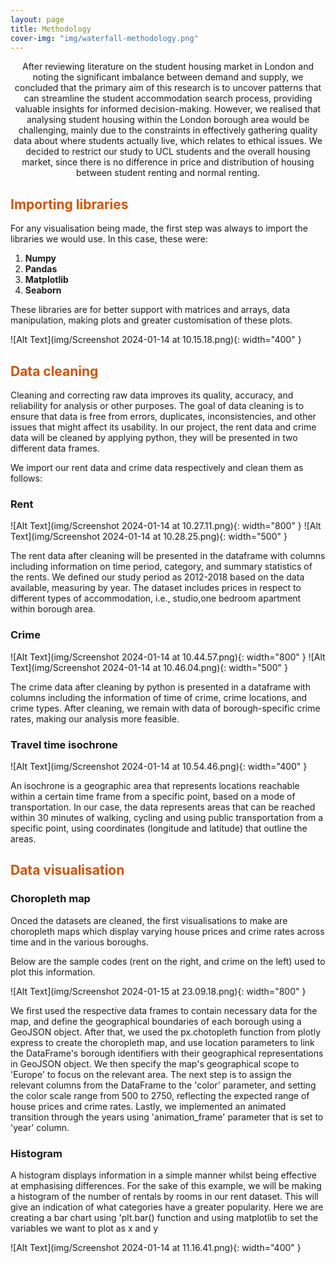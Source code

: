 ```yaml
---
layout: page
title: Methodology
cover-img: "img/waterfall-methodology.png"
---
```

<p align="center">After reviewing literature on the student housing market in London and noting the significant imbalance between demand and supply, we concluded that the primary aim of this research is to uncover patterns that can streamline the student accommodation search process, providing valuable insights for informed decision-making. However, we realised that analysing student housing within the London borough area would be challenging, mainly due to the constraints in effectively gathering quality data about where students actually live, which relates to ethical issues. We decided to restrict our study to UCL students and the overall housing market, since there is no difference in price and distribution of housing between student renting and normal renting.</p>

## <span style="color: #D35400 ;">Importing libraries</span>
For any visualisation being made, the first step was always to import the libraries we would use. In this case, these were:

1. <strong>Numpy</strong>
2. <strong>Pandas</strong>
3. <strong>Matplotlib</strong>
4. <strong>Seaborn</strong>

These libraries are for better support with matrices and arrays, data manipulation, making plots and greater customisation of these plots.

![Alt Text](img/Screenshot 2024-01-14 at 10.15.18.png){: width="400" }

## <span style="color: #D35400 ;">Data cleaning</span>
Cleaning and correcting raw data improves its quality, accuracy, and reliability for analysis or other purposes. The goal of data cleaning is to ensure that data is free from errors, duplicates, inconsistencies, and other issues that might affect its usability. In our project, the rent data and crime data will be cleaned by applying python, they will be presented in two different data frames.

We import our rent data and crime data respectively and clean them as follows:

### Rent

![Alt Text](img/Screenshot 2024-01-14 at 10.27.11.png){: width="800" }
![Alt Text](img/Screenshot 2024-01-14 at 10.28.25.png){: width="500" }

The rent data after cleaning will be presented in the dataframe with columns including information on time period, category, and summary statistics of the rents. We defined our study period as 2012-2018 based on the data available, measuring by year. The dataset includes prices in respect to different types of accommodation, i.e., studio,one bedroom apartment within borough area.

### Crime

![Alt Text](img/Screenshot 2024-01-14 at 10.44.57.png){: width="800" }
![Alt Text](img/Screenshot 2024-01-14 at 10.46.04.png){: width="500" }

The crime data after cleaning by python is presented in a dataframe with columns including the information of time of crime, crime locations, and crime types. After cleaning, we remain with data of borough-specific crime rates, making our analysis more feasible.

### Travel time isochrone

![Alt Text](img/Screenshot 2024-01-14 at 10.54.46.png){: width="400" }

An isochrone is a geographic area that represents locations reachable within a certain time frame from a specific point, based on a mode of transportation. In our case, the data represents areas that can be reached within 30 minutes of walking, cycling and using public transportation from a specific point, using coordinates (longitude and latitude) that outline the areas.

## <span style="color: #D35400 ;">Data visualisation</span>

### Choropleth map
Onced the datasets are cleaned, the first visualisations to make are choropleth maps which display varying house prices and crime rates across time and in the various boroughs.

Below are the sample codes (rent on the right, and crime on the left) used to plot this information.

![Alt Text](img/Screenshot 2024-01-15 at 23.09.18.png){: width="800" }

We first used the respective data frames to contain necessary data for the map, and define the geographical boundaries of each borough using a GeoJSON object. After that, we used the px.chotopleth function from plotly express to create the choropleth map, and use location parameters to link the DataFrame's borough identifiers with their geographical representations in GeoJSON object. We then specify the map's geographical scope to 'Europe' to focus on the relevant area. The next step is to assign the relevant columns from the DataFrame to the 'color' parameter, and setting the color scale range from 500 to 2750, reflecting the expected range of house prices and crime rates. Lastly, we implemented an animated transition through the years using 'animation_frame' parameter that is set to 'year' column.

### Histogram
A histogram displays information in a simple manner whilst being effective at emphasising differences. For the sake of this example, we will be making a histogram of the number of rentals by rooms in our rent dataset. This will give an indication of what categories have a greater popularity. Here we are creating a bar chart using 'plt.bar() function and using matplotlib to set the variables we want to plot as x and y

![Alt Text](img/Screenshot 2024-01-14 at 11.16.41.png){: width="400" }





